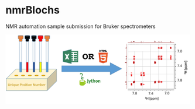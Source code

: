 # nmrBlochs
NMR automation sample submission for Bruker spectrometers

![nmrBlochs](nmrBlochs.png "NMRBlochs,  a simple automation submission system for Bruker NMR Spectrometers")
